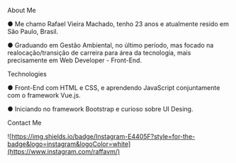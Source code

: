 About Me

● Me chamo Rafael Vieira Machado, tenho 23 anos e atualmente resido em São Paulo, Brasil.

● Graduando em Gestão Ambiental, no último período, mas focado na realocação/transição de carreira para área da tecnologia, mais precisamente em Web Developer - Front-End.

Technologies

● Front-End com HTML e CSS, e aprendendo JavaScript conjuntamente com o framework Vue.js.

● Iniciando no framework Bootstrap e curioso sobre UI Desing.

Contact Me


![https://img.shields.io/badge/Instagram-E4405F?style=for-the-badge&logo=instagram&logoColor=white](https://www.instagram.com/raffavm/)
